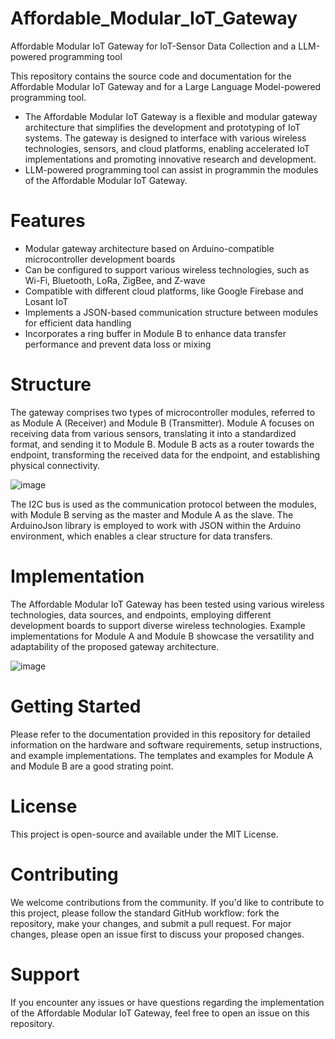 # Affordable_Modular_IoT_Gateway
Affordable Modular IoT Gateway for IoT-Sensor Data Collection and a LLM-powered programming tool 

This repository contains the source code and documentation for the Affordable Modular IoT Gateway and for a Large Language Model-powered programming tool. 

- The Affordable Modular IoT Gateway is a flexible and modular gateway architecture that simplifies the development and prototyping of IoT systems. The gateway is designed to interface with various wireless technologies, sensors, and cloud platforms, enabling accelerated IoT implementations and promoting innovative research and development.
- LLM-powered programming tool can assist in programmin the modules of the Affordable Modular IoT Gateway.


# Features
- Modular gateway architecture based on Arduino-compatible microcontroller development boards
- Can be configured to support various wireless technologies, such as Wi-Fi, Bluetooth, LoRa, ZigBee, and Z-wave
- Compatible with different cloud platforms, like Google Firebase and Losant IoT
- Implements a JSON-based communication structure between modules for efficient data handling
- Incorporates a ring buffer in Module B to enhance data transfer performance and prevent data loss or mixing

# Structure
The gateway comprises two types of microcontroller modules, referred to as Module A (Receiver) and Module B (Transmitter). Module A focuses on receiving data from various sensors, translating it into a standardized format, and sending it to Module B. Module B acts as a router towards the endpoint, transforming the received data for the endpoint, and establishing physical connectivity.

![image](https://user-images.githubusercontent.com/49767803/234206827-64d36386-4ec2-4de8-9a2c-b62162c70e27.png)

The I2C bus is used as the communication protocol between the modules, with Module B serving as the master and Module A as the slave. The ArduinoJson library is employed to work with JSON within the Arduino environment, which enables a clear structure for data transfers.

# Implementation
The Affordable Modular IoT Gateway has been tested using various wireless technologies, data sources, and endpoints, employing different development boards to support diverse wireless technologies. Example implementations for Module A and Module B showcase the versatility and adaptability of the proposed gateway architecture.

![image](https://user-images.githubusercontent.com/49767803/234206661-8629095c-5fdf-40fa-9fad-98732207f967.png)

# Getting Started
Please refer to the documentation provided in this repository for detailed information on the hardware and software requirements, setup instructions, and example implementations. The templates and examples for Module A and Module B are a good strating point.

# License
This project is open-source and available under the MIT License.

# Contributing
We welcome contributions from the community. If you'd like to contribute to this project, please follow the standard GitHub workflow: fork the repository, make your changes, and submit a pull request. For major changes, please open an issue first to discuss your proposed changes.

# Support
If you encounter any issues or have questions regarding the implementation of the Affordable Modular IoT Gateway, feel free to open an issue on this repository.





